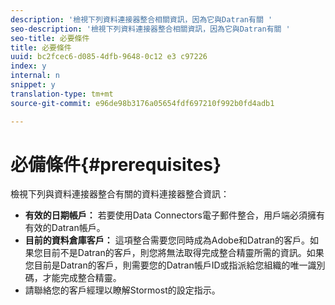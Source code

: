 ```yaml
---
description: '檢視下列資料連接器整合相關資訊，因為它與Datran有關 '
seo-description: '檢視下列資料連接器整合相關資訊，因為它與Datran有關 '
seo-title: 必要條件
title: 必要條件
uuid: bc2fcec6-d085-4dfb-9648-0c12 e3 c97226
index: y
internal: n
snippet: y
translation-type: tm+mt
source-git-commit: e96de98b3176a05654fdf697210f992b0fd4adb1

---
```



# 必備條件{#prerequisites}

檢視下列與資料連接器整合有關的資料連接器整合資訊：

* **有效的日期帳戶：** 若要使用Data Connectors電子郵件整合，用戶端必須擁有有效的Datran帳戶。
* **目前的資料倉庫客戶：** 這項整合需要您同時成為Adobe和Datran的客戶。如果您目前不是Datran的客戶，則您將無法取得完成整合精靈所需的資訊。如果您目前是Datran的客戶，則需要您的Datran帳戶ID或指派給您組織的唯一識別碼，才能完成整合精靈。
* 請聯絡您的客戶經理以瞭解Stormost的設定指示。


